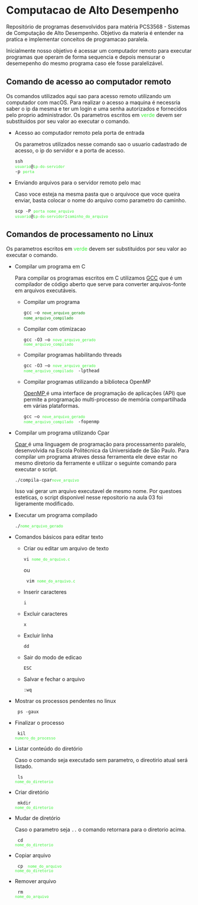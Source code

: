 # Computacao de Alto Desempenho
Repositório de programas desenvolvidos para matéria PCS3568 - Sistemas de Computação de Alto Desempenho.
Objetivo da materia é entender na pratica e implementar conceitos de programacao paralela. 

Inicialmente nosso objetivo é acessar um computador remoto para executar programas que operam de forma sequencia e depois mensurar o desemepenho do mesmo programa caso ele fosse paralelizável. 

## Comando de acesso ao computador remoto

Os comandos utilizados aqui sao para acesso remoto utilizando um computador com macOS. Para realizar o acesso a maquina é necessria saber o ip da mesma e ter um login e uma senha autorizados e fornecidos pelo proprio administrador. Os parametros escritos em <span style="color:#35f235"> verde</span> devem ser substituidos por seu valor ao executar o comando. 

- Acesso ao computador remoto pela porta de entrada

  Os parametros utilizados nesse comando sao o usuario cadastrado de acesso, o ip do servidor e a porta de acesso.

  <code>ssh <code style="color:#35f235" >usuario</code>@<code style="color:#35f235" >ip-do-servidor</code>  -p <code style="color:#35f235" >porta </code> </code>

- Enviando arquivos para o servidor remoto pelo mac

  Caso voce esteja na mesma pasta que o arquivoce que voce queira enviar, basta colocar o nome do arquivo como parametro do caminho.
  
  <code>scp -P <code style="color:#35f235">porta nome_arquivo usuario</code>@<code style="color:#35f235">ip-do-servidor</code>:<code style="color:#35f235">caminho_do_arquivo</code></code>


## Comandos de processamento no Linux
Os parametros escritos em <span style="color:#35f235"> verde</span> devem ser substituidos por seu valor ao executar o comando. 

- Compilar um programa em C

  Para compilar os programas escritos em C utilizamos <a href="https://gcc.gnu.org/">GCC</a> que é um compilador de código aberto que serve para converter arquivos-fonte em arquivos executáveis.

  - Compilar um programa

      <code>gcc –o <code style="color:green">nove_arquivo_gerado nome_arquivo_compilado </code> </code>

   - Compilar com otimizacao 

      <code>gcc -O3 –o <code style="color:#35f235">nove_arquivo_gerado nome_arquivo_compilado </code></code>

  - Compilar programas habilitando threads

    <code>gcc -O3 –o <code style="color:#35f235">nove_arquivo_gerado nome_arquivo_compilado </code> -lpthead</code>

   - Compilar programas utilizando a biblioteca OpenMP

      <a href="https://www.openmp.org/">OpenMP </a> é uma interface de programação de aplicações (API) que permite a programação multi-processo de memória compartilhada em várias plataformas.

      <code>gcc –o <code style="color:#35f235">nove_arquivo_gerado nome_arquivo_compilado </code> -fopenmp</code>
  
- Compilar um programa utilizando Cpar

  <a href="https://www.teses.usp.br/teses/disponiveis/3/3141/tde-02102024-102626/pt-br.php">Cpar </a>é uma linguagem de programação para processamento paralelo, desenvolvida na Escola Politécnica da Universidade de São Paulo. Para compilar um programa atraves dessa ferramenta ele deve estar no mesmo diretorio da ferramente e utilizar o seguinte comando para executar o script.

  <code>./compila-cpar<code style="color:#35f235">nove_arquivo</code> </code>

  Isso vai gerar um arquivo executavel de mesmo nome. Por questoes esteticas, o script disponivel nesse repositorio na aula 03  foi ligeramente modificado.

- Executar um programa compilado
  
  <code>./<code style="color:#35f235">nome_arquivo_gerado</code></code>
- Comandos básicos para editar texto
  - Criar ou editar um arquivo de texto

    <code>vi <code style="color:#35f235">nome_do_arquivo.c </code></code>

    ou

    <code> vim <code style="color:#35f235">nome_do_arquivo.c </code></code>

  - Inserir caracteres 
 
    <code>i</code>   

  - Excluir caracteres

    <code>x</code>

  - Excluir linha

    <code>dd</code>
    
  - Sair do modo de edicao

    <code>ESC</code>

  - Salvar e fechar o arquivo

    <code>:wq</code>

 - Mostrar os processos pendentes no linux

   <code> ps -gaux</code>

- Finalizar o processo 

   <code> kil <code style="color:#35f235">numero_do_processo</code></code>

- Listar conteúdo do diretório
  
  Caso o comando seja executado sem parametro, o direotirio atual será listado.

   <code> ls <code style="color:#35f235">nome_do_diretorio</code></code>

- Criar diretório

   <code> mkdir <code style="color:#35f235">nome_do_diretorio</code></code>

- Mudar de diretório

  Caso o parametro seja <code>..</code> o comando retornara para o diretorio acima. 

   <code> cd <code style="color:#35f235">nome_do_diretorio</code></code>

- Copiar arquivo

   <code> cp <code style="color:#35f235"> nome_do_arquivo nome_do_diretorio</code></code>

- Remover arquivo

   <code> rm <code style="color:#35f235">nome_do_arquivo</code></code>

